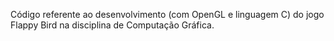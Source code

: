 Código referente ao desenvolvimento (com OpenGL e linguagem C) do jogo Flappy Bird na disciplina de Computação Gráfica.
